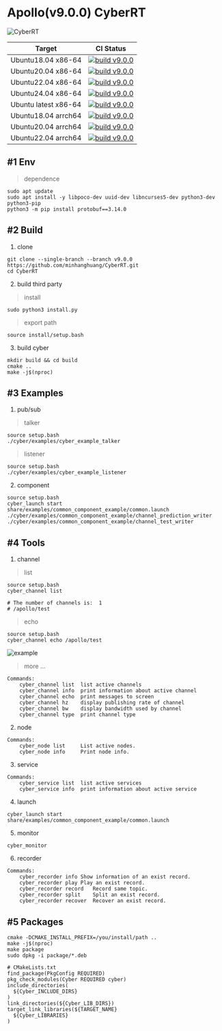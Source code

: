 # Apollo(v9.0.0) CyberRT

![CyberRT](./docs/CyberRT.gif)

| Target        |  CI Status  |
| ------------- | :-----:|
| Ubuntu18.04 x86-64   | [![build v9.0.0](https://github.com/minhanghuang/CyberRT/actions/workflows/ubuntu18-v9.0.0-build.yaml/badge.svg?branch=v9.0.0)](https://github.com/minhanghuang/CyberRT/actions/workflows/ubuntu18-v9.0.0-build.yaml) |
| Ubuntu20.04 x86-64  | [![build v9.0.0](https://github.com/minhanghuang/CyberRT/actions/workflows/ubuntu20-v9.0.0-build.yaml/badge.svg?branch=v9.0.0)](https://github.com/minhanghuang/CyberRT/actions/workflows/ubuntu20-v9.0.0-build.yaml) |
| Ubuntu22.04 x86-64  | [![build v9.0.0](https://github.com/minhanghuang/CyberRT/actions/workflows/ubuntu22-v9.0.0-build.yaml/badge.svg?branch=v9.0.0)](https://github.com/minhanghuang/CyberRT/actions/workflows/ubuntu22-v9.0.0-build.yaml) |
| Ubuntu24.04 x86-64  | [![build v9.0.0](https://github.com/minhanghuang/CyberRT/actions/workflows/ubuntu24-v9.0.0-build.yaml/badge.svg?branch=v9.0.0)](https://github.com/minhanghuang/CyberRT/actions/workflows/ubuntu24-v9.0.0-build.yaml) |
| Ubuntu latest x86-64  | [![build v9.0.0](https://github.com/minhanghuang/CyberRT/actions/workflows/ubuntu-latest-v9.0.0-build.yaml/badge.svg?branch=v9.0.0)](https://github.com/minhanghuang/CyberRT/actions/workflows/ubuntu-latest-v9.0.0-build.yaml) |
| Ubuntu18.04 arrch64 | [![build v9.0.0](https://github.com/minhanghuang/CyberRT/actions/workflows/ubuntu18-arrch64-v9.0.0-build.yaml/badge.svg?branch=v9.0.0)](https://github.com/minhanghuang/CyberRT/actions/workflows/ubuntu18-arrch64-v9.0.0-build.yaml) |
| Ubuntu20.04  arrch64 | [![build v9.0.0](https://github.com/minhanghuang/CyberRT/actions/workflows/ubuntu20-arrch64-v9.0.0-build.yaml/badge.svg?branch=v9.0.0)](https://github.com/minhanghuang/CyberRT/actions/workflows/ubuntu20-arrch64-v9.0.0-build.yaml) |
| Ubuntu22.04 arrch64 | [![build v9.0.0](https://github.com/minhanghuang/CyberRT/actions/workflows/ubuntu22-arrch64-v9.0.0-build.yaml/badge.svg?branch=v9.0.0)](https://github.com/minhanghuang/CyberRT/actions/workflows/ubuntu22-arrch64-v9.0.0-build.yaml) |

## #1 Env

> dependence

```shell
sudo apt update
sudo apt install -y libpoco-dev uuid-dev libncurses5-dev python3-dev python3-pip
python3 -m pip install protobuf==3.14.0
```

## #2 Build

1. clone

```shell
git clone --single-branch --branch v9.0.0 https://github.com/minhanghuang/CyberRT.git
cd CyberRT
```

2. build third party

> install

```shell
sudo python3 install.py
```

> export path

```shell
source install/setup.bash
```

3. build cyber

```shell
mkdir build && cd build
cmake ..
make -j$(nproc)
```

## #3 Examples

1. pub/sub

> talker

```shell
source setup.bash
./cyber/examples/cyber_example_talker
```
> listener

```shell
source setup.bash
./cyber/examples/cyber_example_listener
```

2. component

```shell
source setup.bash
cyber_launch start share/examples/common_component_example/common.launch
./cyber/examples/common_component_example/channel_prediction_writer
./cyber/examples/common_component_example/channel_test_writer
```

## #4 Tools

1. channel

> list

```shell
source setup.bash
cyber_channel list

# The number of channels is:  1
# /apollo/test
```

> echo
```shell
source setup.bash
cyber_channel echo /apollo/test
```
![example](docs/cyber_echo.png)

> more ...

```shell
Commands:
	cyber_channel list	list active channels
	cyber_channel info	print information about active channel
	cyber_channel echo	print messages to screen
	cyber_channel hz	display publishing rate of channel
	cyber_channel bw	display bandwidth used by channel
	cyber_channel type	print channel type
```

2. node

```shell
Commands:
	cyber_node list 	List active nodes.
	cyber_node info 	Print node info.
```

3. service

```shell
Commands:
	cyber_service list	list active services
	cyber_service info	print information about active service
```

4. launch

```shell
cyber_launch start share/examples/common_component_example/common.launch
```

5. monitor

```shell
cyber_monitor
```

6. recorder

```shell
Commands:
  	cyber_recorder info	Show information of an exist record.
	cyber_recorder play	Play an exist record.
	cyber_recorder record	Record same topic.
	cyber_recorder split	Split an exist record.
	cyber_recorder recover	Recover an exist record.
```

## #5 Packages

```shell
cmake -DCMAKE_INSTALL_PREFIX=/you/install/path ..
make -j$(nproc)
make package
sudo dpkg -i package/*.deb
```

```
# CMakeLists.txt
find_package(PkgConfig REQUIRED)
pkg_check_modules(Cyber REQUIRED cyber)
include_directories(
  ${Cyber_INCLUDE_DIRS}
)
link_directories(${Cyber_LIB_DIRS})
target_link_libraries(${TARGET_NAME}
  ${Cyber_LIBRARIES}
)
```

